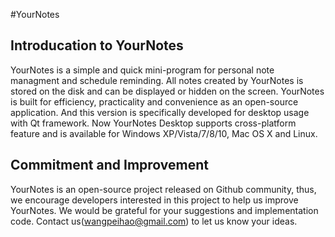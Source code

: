 #YourNotes

## Introducation to YourNotes
YourNotes is a simple and quick mini-program for personal note managment and schedule reminding. All notes created by YourNotes is stored on the disk and can be displayed or hidden on the screen. YourNotes is built for efficiency, practicality and convenience as an open-source application. And this version is specifically developed for desktop usage with Qt framework. Now YourNotes Desktop supports cross-platform feature and is available for Windows XP/Vista/7/8/10, Mac OS X and Linux.

## Commitment and Improvement
YourNotes is an open-source project released on Github community, thus, we encourage developers interested in this project to help us improve YourNotes. We would be grateful for your suggestions and implementation code.
Contact us(wangpeihao@gmail.com) to let us know your ideas.

